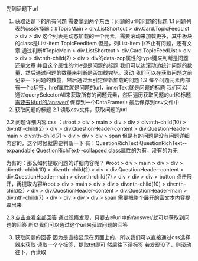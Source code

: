 先到话题下url
1. 获取话题下的所有问题
需要拿到两个东西：问题的url和问题的标题
1.1
问题列表的css选择器：#TopicMain > div.ListShortcut > div.Card.TopicFeedList > div > div
这个列表是动态加载的一个元素，需要滚动来加载更多，其中板块的class是List-item TopicFeedItem
但是，列List-item中不止有问题，还有文章
通过判断#TopicMain > div.ListShortcut > div.Card.TopicFeedList > div > div > div:nth-child(2) > div > div的data-zop属性的type键来判断是问题还是文章
并且这个属性的title键是问题的标题
我们可以边滚动边统计问题的数量，然后通过问题的数量来判断是否加载完毕。滚动
我们可以在获取问题之前记录一下问题的数量，然后通过索引定位新加载的问题
1.2
每个问题元素内部有一个a标签，href属性就是问题的url，innerText就是问题的标题
我们可以通过querySelectorAll来获取所有的问题元素，然后遍历获取问题的url和标题
[需要去掉url的/answer/](#1)
保存到一个DataFrame中
最后保存到csv文件中
2. 获取问题的标题
2.1
读取csv文件，获取问题的url

2.2 问题详细内容
css ：#root > div > main > div > div > div:nth-child(10) > div:nth-child(2) > div > div.QuestionHeader-content > div.QuestionHeader-main > div:nth-child(7) > div > div > div > span
但是有的问题是没有问题详细内容的，这个时候就需要判断一下
有：QuestionRichText QuestionRichText--expandable QuestionRichText--collapsed 
class属性的为有，没有的为无

为有的：那么如何提取问题的详细内容呢？
#root > div > main > div > div > div:nth-child(10) > div:nth-child(2) > div > div.QuestionHeader-content > div.QuestionHeader-main > div:nth-child(7) > div > div > div > button
点击展开，再提取内容#root > div > main > div > div > div:nth-child(10) > div:nth-child(2) > div > div.QuestionHeader-content > div.QuestionHeader-main > div:nth-child(7) > div > div > div > div > span
需要把整个展开的富文本内容提取出来


2.3 [点击查看全部回答](#1)
通过观察发现，只要去掉url中的/answer/就可以获取到问题的回答
所以我们可以通过这个url来获取问题的回答

3. 获取问题的回答
因为是直接显示在页面上的，所以我们可以直接通过css选择器来获取
读取一个个标签，提取txt即可
然后往下读标签
若发现没了，则滚动往下，再读取
